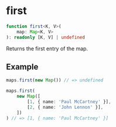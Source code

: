 # first

```ts
function first<K, V>(
    map: Map<K, V>
): readonly [K, V] | undefined
```

Returns the first entry of the map.

## Example

```ts
maps.first(new Map()) // => undefined
```

```ts
maps.first(
    new Map([
        [1, { name: 'Paul McCartney' }],
        [2, { name: 'John Lennon' }],
    ])
) // => [1, { name: 'Paul McCartney' }]
```
